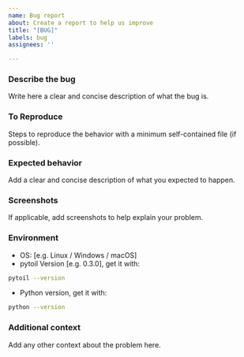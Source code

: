 ```yaml
---
name: Bug report
about: Create a report to help us improve
title: "[BUG]"
labels: bug
assignees: ''

---
```


### Describe the bug

Write here a clear and concise description of what the bug is.

### To Reproduce

Steps to reproduce the behavior with a minimum self-contained file (if possible).

### Expected behavior

Add a clear and concise description of what you expected to happen.

### Screenshots

If applicable, add screenshots to help explain your problem.

### Environment

* OS: [e.g. Linux / Windows / macOS]
* pytoil Version [e.g. 0.3.0], get it with:

```bash
pytoil --version
```

* Python version, get it with:

```bash
python --version
```

### Additional context

Add any other context about the problem here.
